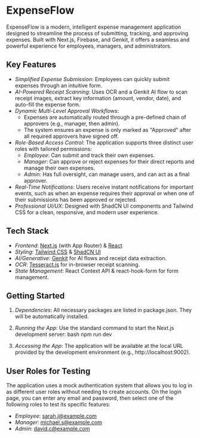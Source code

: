 # ExpenseFlow

ExpenseFlow is a modern, intelligent expense management application designed to streamline the process of submitting, tracking, and approving expenses. Built with Next.js, Firebase, and Genkit, it offers a seamless and powerful experience for employees, managers, and administrators.

## Key Features

- *Simplified Expense Submission*: Employees can quickly submit expenses through an intuitive form.
- *AI-Powered Receipt Scanning*: Uses OCR and a Genkit AI flow to scan receipt images, extract key information (amount, vendor, date), and auto-fill the expense form.
- *Dynamic Multi-Level Approval Workflows*: 
  - Expenses are automatically routed through a pre-defined chain of approvers (e.g., manager, then admin).
  - The system ensures an expense is only marked as "Approved" after all required approvers have signed off.
- *Role-Based Access Control*: The application supports three distinct user roles with tailored permissions:
  - *Employee*: Can submit and track their own expenses.
  - *Manager*: Can approve or reject expenses for their direct reports and manage their own expenses.
  - *Admin*: Has full oversight, can manage users, and can act as a final approver.
- *Real-Time Notifications*: Users receive instant notifications for important events, such as when an expense requires their approval or when one of their submissions has been approved or rejected.
- *Professional UI/UX*: Designed with ShadCN UI components and Tailwind CSS for a clean, responsive, and modern user experience.

## Tech Stack

- *Frontend*: [Next.js](https://nextjs.org/) (with App Router) & [React](https://react.dev/)
- *Styling*: [Tailwind CSS](https://tailwindcss.com/) & [ShadCN UI](https://ui.shadcn.com/)
- *AI/Generative*: [Genkit](https://firebase.google.com/docs/genkit) for AI flows and receipt data extraction.
- *OCR*: [Tesseract.js](https://tesseract.projectnaptha.com/) for in-browser receipt scanning.
- *State Management*: React Context API & react-hook-form for form management.

## Getting Started

1.  *Dependencies*: All necessary packages are listed in package.json. They will be automatically installed.
2.  *Running the App*: Use the standard command to start the Next.js development server:
    bash
    npm run dev
    
3.  *Accessing the App*: The application will be available at the local URL provided by the development environment (e.g., http://localhost:9002).

## User Roles for Testing

The application uses a mock authentication system that allows you to log in as different user roles without needing to create accounts. On the login page, you can enter any email and password, then select one of the following roles to test its specific features:

-   *Employee*: sarah.j@example.com
-   *Manager*: michael.s@example.com
-   *Admin*: david.c@example.com
